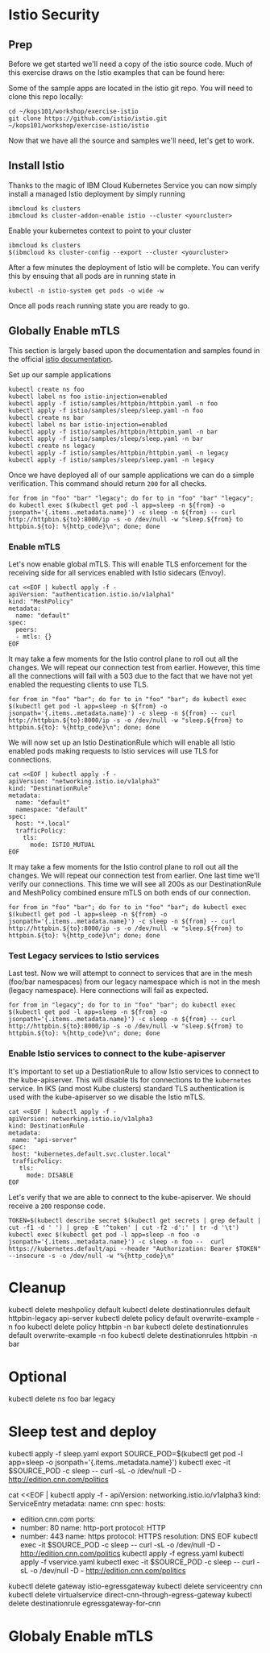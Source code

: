 # Istio Security

## Prep

Before we get started we'll need a copy of the istio source code. Much of this exercise draws on the Istio examples that can be found here: 

Some of the sample apps are located in the istio git repo. You will need to clone this repo locally:
```
cd ~/kops101/workshop/exercise-istio
git clone https://github.com/istio/istio.git ~/kops101/workshop/exercise-istio/istio
```

Now that we have all the source and samples we'll need, let's get to work.

## Install Istio

Thanks to the magic of IBM Cloud Kubernetes Service you can now simply install a managed Istio deployment by simply running
```
ibmcloud ks clusters
ibmcloud ks cluster-addon-enable istio --cluster <yourcluster>
```

Enable your kubernetes context to point to your cluster
```
ibmcloud ks clusters
$(ibmcloud ks cluster-config --export --cluster <yourcluster>
```

After a few minutes the deployment of Istio will be complete. You can verify this by ensuing that all pods are in running state in
```
kubectl -n istio-system get pods -o wide -w
```
Once all pods reach running state you are ready to go.

## Globally Enable mTLS

This section is largely based upon the documentation and samples found in the official [istio documentation](https://istio.io/docs/tasks/security/authn-policy/#globally-enabling-istio-mutual-tls).

Set up our sample applications
```
kubectl create ns foo
kubectl label ns foo istio-injection=enabled
kubectl apply -f istio/samples/httpbin/httpbin.yaml -n foo
kubectl apply -f istio/samples/sleep/sleep.yaml -n foo
kubectl create ns bar
kubectl label ns bar istio-injection=enabled
kubectl apply -f istio/samples/httpbin/httpbin.yaml -n bar
kubectl apply -f istio/samples/sleep/sleep.yaml -n bar
kubectl create ns legacy
kubectl apply -f istio/samples/httpbin/httpbin.yaml -n legacy
kubectl apply -f istio/samples/sleep/sleep.yaml -n legacy
```
Once we have deployed all of our sample applications we can do a simple verification. This command should return `200` for all checks.
```
for from in "foo" "bar" "legacy"; do for to in "foo" "bar" "legacy"; do kubectl exec $(kubectl get pod -l app=sleep -n ${from} -o jsonpath='{.items..metadata.name}') -c sleep -n ${from} -- curl http://httpbin.${to}:8000/ip -s -o /dev/null -w "sleep.${from} to httpbin.${to}: %{http_code}\n"; done; done
```

### Enable mTLS
Let's now enable global mTLS. This will enable TLS enforcement for the receiving side for all services enabled with Istio sidecars (Envoy).
```
cat <<EOF | kubectl apply -f -
apiVersion: "authentication.istio.io/v1alpha1"
kind: "MeshPolicy"
metadata:
  name: "default"
spec:
  peers:
  - mtls: {}
EOF
```

It may take a few moments for the Istio control plane to roll out all the changes. We will repeat our connection test from earlier. However, this time all the connections will fail with a 503 due to the fact that we have not yet enabled the requesting clients to use TLS.
```
for from in "foo" "bar"; do for to in "foo" "bar"; do kubectl exec $(kubectl get pod -l app=sleep -n ${from} -o jsonpath='{.items..metadata.name}') -c sleep -n ${from} -- curl http://httpbin.${to}:8000/ip -s -o /dev/null -w "sleep.${from} to httpbin.${to}: %{http_code}\n"; done; done
```

We will now set up an Istio DestinationRule which will enable all Istio enabled pods making requests to Istio services will use TLS for connections.
```
cat <<EOF | kubectl apply -f -
apiVersion: "networking.istio.io/v1alpha3"
kind: "DestinationRule"
metadata:
  name: "default"
  namespace: "default"
spec:
  host: "*.local"
  trafficPolicy:
    tls:
      mode: ISTIO_MUTUAL
EOF
```

It may take a few moments for the Istio control plane to roll out all the changes. We will repeat our connection test from earlier. One last time we'll verify our connections. This time we will see all 200s as our DestinationRule and MeshPolicy combined ensure mTLS on both ends of our connection.
```
for from in "foo" "bar"; do for to in "foo" "bar"; do kubectl exec $(kubectl get pod -l app=sleep -n ${from} -o jsonpath='{.items..metadata.name}') -c sleep -n ${from} -- curl http://httpbin.${to}:8000/ip -s -o /dev/null -w "sleep.${from} to httpbin.${to}: %{http_code}\n"; done; done
```

### Test Legacy services to Istio services
Last test. Now we will attempt to connect to services that are in the mesh (foo/bar namespaces) from our legacy namespace which is not in the mesh (legacy namespace). Here connections will fail as expected.
```
for from in "legacy"; do for to in "foo" "bar"; do kubectl exec $(kubectl get pod -l app=sleep -n ${from} -o jsonpath='{.items..metadata.name}') -c sleep -n ${from} -- curl http://httpbin.${to}:8000/ip -s -o /dev/null -w "sleep.${from} to httpbin.${to}: %{http_code}\n"; done; done
```

### Enable Istio services to connect to the kube-apiserver

It's important to set up a DestiationRule to allow Istio services to connect to the kube-apiserver. This will disable tls for connections to the `kubernetes` service. In IKS (and most Kube clusters) standard TLS authentication is used with the kube-apiserver so we disable the Istio mTLS.
```
cat <<EOF | kubectl apply -f -
apiVersion: networking.istio.io/v1alpha3
kind: DestinationRule
metadata:
 name: "api-server"
spec:
 host: "kubernetes.default.svc.cluster.local"
 trafficPolicy:
   tls:
     mode: DISABLE
EOF
```

Let's verify that we are able to connect to the kube-apiserver. We should receive a `200` response code.
```
TOKEN=$(kubectl describe secret $(kubectl get secrets | grep default | cut -f1 -d ' ') | grep -E '^token' | cut -f2 -d':' | tr -d '\t')
kubectl exec $(kubectl get pod -l app=sleep -n foo -o jsonpath='{.items..metadata.name}') -c sleep -n foo --  curl https://kubernetes.default/api --header "Authorization: Bearer $TOKEN" --insecure -s -o /dev/null -w "%{http_code}\n"
```

# Cleanup
kubectl delete meshpolicy default
kubectl delete destinationrules default httpbin-legacy api-server
kubectl delete policy default overwrite-example -n foo
kubectl delete policy httpbin -n bar
kubectl delete destinationrules default overwrite-example -n foo
kubectl delete destinationrules httpbin -n bar

# Optional
kubectl delete ns foo bar legacy


# Sleep test and deploy
kubectl apply -f sleep.yaml
export SOURCE_POD=$(kubectl get pod -l app=sleep -o jsonpath='{.items..metadata.name}')
kubectl exec -it $SOURCE_POD -c sleep -- curl -sL -o /dev/null -D - http://edition.cnn.com/politics

cat <<EOF | kubectl apply -f -
apiVersion: networking.istio.io/v1alpha3
kind: ServiceEntry
metadata:
  name: cnn
spec:
  hosts:
  - edition.cnn.com
  ports:
  - number: 80
    name: http-port
    protocol: HTTP
  - number: 443
    name: https
    protocol: HTTPS
  resolution: DNS
EOF
kubectl exec -it $SOURCE_POD -c sleep -- curl -sL -o /dev/null -D - http://edition.cnn.com/politics
kubectl apply -f egress.yaml
kubectl apply -f vservice.yaml
kubectl exec -it $SOURCE_POD -c sleep -- curl -sL -o /dev/null -D - http://edition.cnn.com/politics


kubectl delete gateway istio-egressgateway
kubectl delete serviceentry cnn
kubectl delete virtualservice direct-cnn-through-egress-gateway
kubectl delete destinationrule egressgateway-for-cnn


# Globaly Enable mTLS